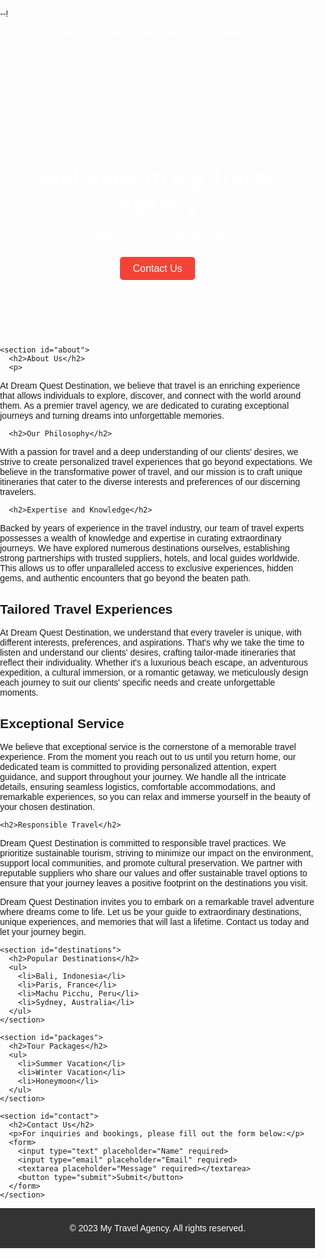--!<!DOCTYPE html>
<html lang="en">
<head>
  <meta charset="UTF-8">
  <meta name="viewport" content="width=device-width, initial-scale=1.0">
  <title>My Travel Agency</title>
  <style>
    /* Add your custom CSS styles here */
    body {
      font-family: Arial, sans-serif;
      margin: 0;
      padding: 0;
    }

    header {
      background-color: #333;
      color: #fff;
      padding: 10px;
      text-align: center;
    }

    nav ul {
      list-style-type: none;
      padding: 0;
    }

    nav li {
      display: inline;
      margin: 10px;
    }

    nav a {
      color: #fff;
      text-decoration: none;
    }

    #hero {
      background-image: url('fabio-comparelli-uq2E2V4LhCY-unsplash.jpg');
      background-size: cover;
      background-position: center;
      color: #fff;
      text-align: center;
      padding: 100px 0;
    }

    #hero h1 {
      font-size: 36px;
      margin-bottom: 20px;
    }

    #hero p {
      font-size: 18px;
      margin-bottom: 30px;
    }

    #hero a {
      background-color: #f44336;
      color: #fff;
      padding: 10px 20px;
      text-decoration: none;
      border-radius: 5px;
      font-size: 16px;
    }

    #about {
      padding: 50px;
      background-color: #f9f9f9;
    }

    #about h2 {
      font-size: 30px;
      margin-bottom: 20px;
    }

    #destinations {
      padding: 50px;
    }

    #destinations h2 {
      font-size: 30px;
      margin-bottom: 20px;
    }

    #destinations ul {
      list-style-type: none;
      padding: 0;
    }

    #destinations li {
      font-size: 18px;
      margin-bottom: 10px;
    }

    #packages {
      padding: 50px;
      background-color: #f9f9f9;
    }

    #packages h2 {
      font-size: 30px;
      margin-bottom: 20px;
    }

    #packages ul {
      list-style-type: none;
      padding: 0;
    }

    #packages li {
      font-size: 18px;
      margin-bottom: 10px;
    }

    #contact {
      padding: 50px;
    }

    #contact h2 {
      font-size: 30px;
      margin-bottom: 20px;
    }

    #contact p {
      font-size: 18px;
      margin-bottom: 30px;
    }

    form input,
    form textarea,
    form button {
      display: block;
      width: 100%;
      margin-bottom: 20px;
      padding: 10px;
      font-size: 16px;
    }

    form button {
      background-color: #f44336;
      color: #fff;
      border: none;
      cursor: pointer;
      border-radius: 5px;
      padding: 10px 20px;
      font-size: 16px;
    }

    footer {
      background-color: #333;
      color: #fff;
      padding: 10px;
      text-align: center;
    }
  </style>
</head>
<body>
  <header>
    <nav>
      <ul>
        <li><a href="#about">About</a></li>
        <li><a href="#destinations">Destinations</a></li>
        <li><a href="#packages">Packages</a></li>
        <li><a href="#contact">Contact</a></li>
      </ul>
    </nav>
  </header>

  <main>
    <section id="hero">
      <h1>Welcome to My Travel Agency</h1>
      <p>Discover the world with us!</p>
      <a href="#contact">Contact Us</a>
    </section>

    <section id="about">
      <h2>About Us</h2>
      <p>

At Dream Quest Destination, we believe that travel is an enriching experience that allows individuals to explore, discover, and connect with the world around them. As a premier travel agency, we are dedicated to curating exceptional journeys and turning dreams into unforgettable memories.</p>

      <h2>Our Philosophy</h2>
<p>
With a passion for travel and a deep understanding of our clients' desires, we strive to create personalized travel experiences that go beyond expectations. We believe in the transformative power of travel, and our mission is to craft unique itineraries that cater to the diverse interests and preferences of our discerning travelers.</P>

      <h2>Expertise and Knowledge</h2>
<p>
Backed by years of experience in the travel industry, our team of travel experts possesses a wealth of knowledge and expertise in curating extraordinary journeys. We have explored numerous destinations ourselves, establishing strong partnerships with trusted suppliers, hotels, and local guides worldwide. This allows us to offer unparalleled access to exclusive experiences, hidden gems, and authentic encounters that go beyond the beaten path.</p>

<h2>Tailored Travel Experiences</h2>
    
<p>
At Dream Quest Destination, we understand that every traveler is unique, with different interests, preferences, and aspirations. That's why we take the time to listen and understand our clients' desires, crafting tailor-made itineraries that reflect their individuality. Whether it's a luxurious beach escape, an adventurous expedition, a cultural immersion, or a romantic getaway, we meticulously design each journey to suit our clients' specific needs and create unforgettable moments.</p>

<h2>Exceptional Service</h2>
    
<p>
We believe that exceptional service is the cornerstone of a memorable travel experience. From the moment you reach out to us until you return home, our dedicated team is committed to providing personalized attention, expert guidance, and support throughout your journey. We handle all the intricate details, ensuring seamless logistics, comfortable accommodations, and remarkable experiences, so you can relax and immerse yourself in the beauty of your chosen destination.</p>

    <h2>Responsible Travel</h2>
    
<p>
Dream Quest Destination is committed to responsible travel practices. We prioritize sustainable tourism, striving to minimize our impact on the environment, support local communities, and promote cultural preservation. We partner with reputable suppliers who share our values and offer sustainable travel options to ensure that your journey leaves a positive footprint on the destinations you visit.

Dream Quest Destination invites you to embark on a remarkable travel adventure where dreams come to life. Let us be your guide to extraordinary destinations, unique experiences, and memories that will last a lifetime. Contact us today and let your journey begin.</p>
    </section>

    <section id="destinations">
      <h2>Popular Destinations</h2>
      <ul>
        <li>Bali, Indonesia</li>
        <li>Paris, France</li>
        <li>Machu Picchu, Peru</li>
        <li>Sydney, Australia</li>
      </ul>
    </section>

    <section id="packages">
      <h2>Tour Packages</h2>
      <ul>
        <li>Summer Vacation</li>
        <li>Winter Vacation</li>
        <li>Honeymoon</li>
      </ul>
    </section>

    <section id="contact">
      <h2>Contact Us</h2>
      <p>For inquiries and bookings, please fill out the form below:</p>
      <form>
        <input type="text" placeholder="Name" required>
        <input type="email" placeholder="Email" required>
        <textarea placeholder="Message" required></textarea>
        <button type="submit">Submit</button>
      </form>
    </section>
  </main>

  <footer>
    <p>&copy; 2023 My Travel Agency. All rights reserved.</p>
  </footer>
</body>
</html>
